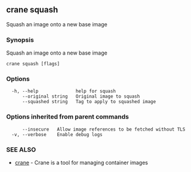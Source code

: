 ## crane squash

Squash an image onto a new base image

### Synopsis

Squash an image onto a new base image

```
crane squash [flags]
```

### Options

```
  -h, --help              help for squash
      --original string   Original image to squash
      --squashed string   Tag to apply to squashed image
```

### Options inherited from parent commands

```
      --insecure   Allow image references to be fetched without TLS
  -v, --verbose    Enable debug logs
```

### SEE ALSO

* [crane](crane.md)	 - Crane is a tool for managing container images

